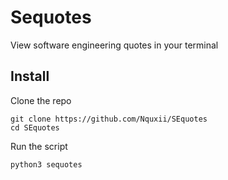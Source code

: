 # Sequotes
View software engineering quotes in your terminal

## Install
Clone the repo
```
git clone https://github.com/Nquxii/SEquotes
cd SEquotes
```
Run the script
```
python3 sequotes
```
